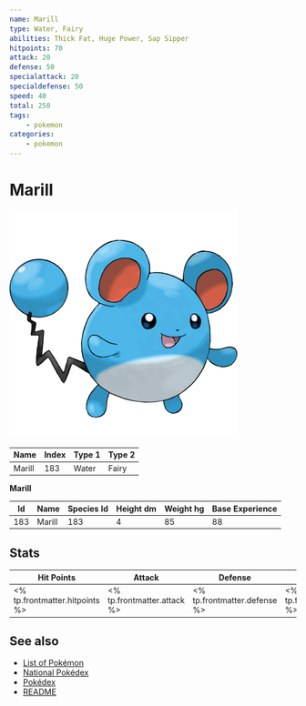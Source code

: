 ```yaml
---
name: Marill
type: Water, Fairy
abilities: Thick Fat, Huge Power, Sap Sipper
hitpoints: 70
attack: 20
defense: 50
specialattack: 20
specialdefense: 50
speed: 40
total: 250
tags:
    - pokemon
categories:
    - pokemon
---
```


# Marill


![Marill](images/183.png)

| **Name** | **Index** | **Type 1** | **Type 2** |
|----|----|----|----|
| Marill | 183 | Water | Fairy  |

**Marill** 




| **Id** | **Name** | **Species Id** | **Height dm** | **Weight hg** | **Base Experience** |
|--------|----------|----------------|------------|------------|---------------------|
| 183 | Marill | 183 | 4 | 85 | 88 |



## Stats

| **Hit Points** | **Attack** | **Defense** | **Special Attack** | **Special Defense** | **Speed** | **Total** |
|----------------|------------|-------------|--------------------|---------------------|-----------|-----------|
| <% tp.frontmatter.hitpoints %> | <% tp.frontmatter.attack %> | <% tp.frontmatter.defense %> | <% tp.frontmatter.specialattack %> | <% tp.frontmatter.specialdefense %> | <% tp.frontmatter.speed %> | <% tp.frontmatter.total %> |

## See also

- [List of Pokémon](../pokemon.md)
- [National Pokédex](../national_pokedex.md)
- [Pokédex](../pokedex.md)
- [README](../README.md)
